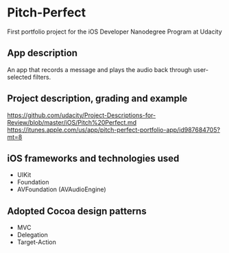 # Pitch-Perfect
First portfolio project for the iOS Developer Nanodegree Program at Udacity

## App description
An app that records a message and plays the audio back through user-selected filters.

## Project description, grading and example
https://github.com/udacity/Project-Descriptions-for-Review/blob/master/iOS/Pitch%20Perfect.md
https://itunes.apple.com/us/app/pitch-perfect-portfolio-app/id987684705?mt=8

## iOS frameworks and technologies used
* UIKit
* Foundation
* AVFoundation (AVAudioEngine)

## Adopted Cocoa design patterns
* MVC
* Delegation
* Target-Action

